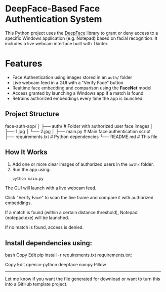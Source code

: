 # DeepFace-Based Face Authentication System

This Python project uses the [DeepFace](https://github.com/serengil/deepface) library to grant or deny access to a specific Windows application (e.g. Notepad) based on facial recognition. It includes a live webcam interface built with Tkinter.

# Features
-  Face Authentication using images stored in an `auth/` folder  
- Live webcam feed in a GUI with a "Verify Face" button  
- Realtime face embedding and comparison using the **FaceNet** model  
- Access granted by launching a Windows app if a match is found  
- Retrains authorized embeddings every time the app is launched  

## Project Structure
face-auth-app/
│
├── auth/ # Folder with authorized user face images
│ ├── 1.jpg
│ └── 2.jpg
│
├── main.py # Main face authentication script
├── requirements.txt # Python dependencies
└── README.md # This file

##  How It Works
1. Add one or more clear images of authorized users in the `auth/` folder.  
2. Run the app using:
   ```bash
   python main.py
The GUI will launch with a live webcam feed.

Click "Verify Face" to scan the live frame and compare it with authorized embeddings.

If a match is found (within a certain distance threshold), Notepad (notepad.exe) will be launched.

If no match is found, access is denied.

## Install dependencies using:

bash
Copy
Edit
pip install -r requirements.txt
requirements.txt:

Copy
Edit
opencv-python
deepface
numpy
Pillow


---

Let me know if you want the file generated for download or want to turn this into a GitHub template project.
